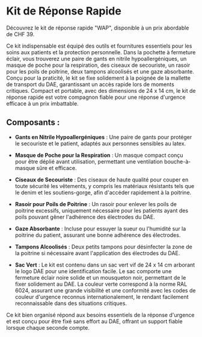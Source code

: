 # Kit de Réponse Rapide

Découvrez le kit de réponse rapide "WAP", disponible à un prix abordable de CHF 39.

Ce kit indispensable est équipé des outils et fournitures essentiels pour les soins aux patients et la protection personnelle. Dans la pochette à fermeture éclair, vous trouverez une paire de gants en nitrile hypoallergéniques, un masque de poche pour la respiration, des ciseaux de secouriste, un rasoir pour les poils de poitrine, deux tampons alcoolisés et une gaze absorbante. Conçu pour la praticité, le kit se fixe solidement à la poignée de la mallette de transport du DAE, garantissant un accès rapide lors de moments critiques. Compact et portable, avec des dimensions de 24 x 14 cm, le kit de réponse rapide est votre compagnon fiable pour une réponse d'urgence efficace à un prix imbattable.

## Composants :

- **Gants en Nitrile Hypoallergéniques** : Une paire de gants pour protéger le secouriste et le patient, adaptés aux personnes sensibles au latex.

- **Masque de Poche pour la Respiration** : Un masque compact conçu pour être déplié avant utilisation, permettant une ventilation bouche-à-masque sûre et efficace.

- **Ciseaux de Secouriste** : Des ciseaux de haute qualité pour couper en toute sécurité les vêtements, y compris les matériaux résistants tels que le denim et les soutiens-gorge, afin d'accéder rapidement à la poitrine.

- **Rasoir pour Poils de Poitrine** : Un rasoir pour enlever les poils de poitrine excessifs, uniquement nécessaire pour les patients ayant des poils pouvant gêner l'adhérence des électrodes du DAE.

- **Gaze Absorbante** : Incluse pour essuyer la sueur ou l'humidité sur la poitrine du patient, assurant une bonne adhérence des électrodes.

- **Tampons Alcoolisés** : Deux petits tampons pour désinfecter la zone de la poitrine si nécessaire avant l'application des électrodes du DAE.

- **Sac Vert** : Le kit est contenu dans un sac vert vif de 24 x 14 cm arborant le logo DAE pour une identification facile. Le sac comporte une fermeture éclair noire solide et un mousqueton noir, permettant de le fixer solidement au DAE. La couleur verte correspond à la norme RAL 6024, assurant une grande visibilité et une conformité avec les codes de couleur d'urgence reconnus internationalement, le rendant facilement reconnaissable dans des situations critiques.

Ce kit bien organisé répond aux besoins essentiels de la réponse d'urgence et est conçu pour être fixé sans effort au DAE, offrant un support fiable lorsque chaque seconde compte.
